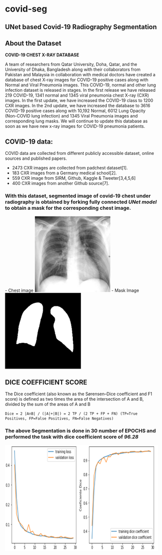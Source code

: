 # covid-seg
## UNet based Covid-19 Radiography Segmentation

## About the Dataset
**COVID-19 CHEST X-RAY DATABASE**

A team of researchers from Qatar University, Doha, Qatar, and the University of Dhaka, Bangladesh along with their collaborators from Pakistan and Malaysia in collaboration with medical doctors have created a database of chest X-ray images for COVID-19 positive cases along with Normal and Viral Pneumonia images. This COVID-19, normal and other lung infection dataset is released in stages. In the first release we have released 219 COVID-19, 1341 normal and 1345 viral pneumonia chest X-ray (CXR) images. In the first update, we have increased the COVID-19 class to 1200 CXR images. In the 2nd update, we have increased the database to 3616 COVID-19 positive cases along with 10,192 Normal, 6012 Lung Opacity (Non-COVID lung infection) and 1345 Viral Pneumonia images and corresponding lung masks. We will continue to update this database as soon as we have new x-ray images for COVID-19 pneumonia patients.  


**COVID-19 data:**
-----------------------
COVID data are collected from different publicly accessible dataset, online sources and published papers.
- 2473 CXR images are collected from padchest dataset[1].
- 183 CXR images from a Germany medical school[2].
- 559 CXR image from SIRM, Github, Kaggle & Tweeter[3,4,5,6]
- 400 CXR images from another Github source[7].

### With this dataset, segmented image of covid-19 chest under radiography is obtained by forking fully connected ***UNet model*** to obtain a mask for the corresponding chest image.

<div style="display:flex list-style-type:none padding:15">
  - Chest image 
  <img src="https://github.com/thechirag2002/covid-seg/blob/e40248cdbd8ca13db27213bc27025958033ef974/images/chest-image.png" width="250" height="250"/>
  - Mask Image
  <img src="https://github.com/thechirag2002/covid-seg/blob/e40248cdbd8ca13db27213bc27025958033ef974/images/chest-mask.png" width="250" height="250"/>
</div>

## DICE COEFFICIENT SCORE
The Dice coefficient (also known as the Sørensen–Dice coefficient and F1 score) is defined as two times the area of the intersection of A and B, divided by the sum of the areas of A and B
```
Dice = 2 |A∩B| / (|A|+|B|) = 2 TP / (2 TP + FP + FN) (TP=True Positives, FP=False Positives, FN=False Negatives)
```

### The above Segmentation is done in 30 number of EPOCHS and performed the task with dice coefficient score of _96.28_
<img src="https://github.com/thechirag2002/covid-seg/blob/b6b899fefa7727b0454bdf1b8be02ef9290991df/images/curves.png" width="600" height="350"/>
